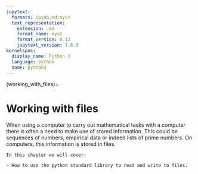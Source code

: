 ```yaml
---
jupytext:
  formats: ipynb,md:myst
  text_representation:
    extension: .md
    format_name: myst
    format_version: 0.12
    jupytext_version: 1.6.0
kernelspec:
  display_name: Python 3
  language: python
  name: python3
---
```


(working_with_files)=

# Working with files

When using a computer to carry out mathematical tasks with a computer there is
often a need to make use of stored information. This could be sequences of
numbers, empirical data or indeed lists of prime numbers. On computers, this
information is stored in files.

```{important}
In this chapter we will cover:

- How to use the python standard library to read and write to files.
```

